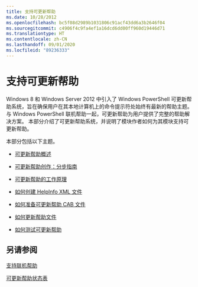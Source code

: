 ```yaml
---
title: 支持可更新帮助
ms.date: 10/28/2012
ms.openlocfilehash: bc5f08d2989b1031806c91acf43dd6a3b2646f04
ms.sourcegitcommit: c4906f4c9fa4ef1a16dcd6dd00ff960d19446d71
ms.translationtype: HT
ms.contentlocale: zh-CN
ms.lasthandoff: 09/01/2020
ms.locfileid: "89236333"
---
```

# <a name="supporting-updatable-help"></a>支持可更新帮助

Windows 8 和 Windows Server 2012 中引入了 Windows PowerShell 可更新帮助系统，旨在确保用户在其本地计算机上的命令提示符处始终有最新的帮助主题。 与 Windows PowerShell 联机帮助一起，可更新帮助为用户提供了完整的帮助解决方案。 本部分介绍了可更新帮助系统，并说明了模块作者如何为其模块支持可更新帮助。

本部分包括以下主题。

- [可更新帮助概述](./updatable-help-overview.md)

- [可更新帮助创作：分步指南](./updatable-help-authoring-step-by-step.md)

- [可更新帮助的工作原理](./how-updatable-help-works.md)

- [如何创建 HelpInfo XML 文件](./how-to-create-a-helpinfo-xml-file.md)

- [如何准备可更新帮助 CAB 文件](./how-to-prepare-updatable-help-cab-files.md)

- [如何更新帮助文件](./how-to-update-help-files.md)

- [如何测试可更新帮助](./how-to-test-updatable-help.md)

## <a name="see-also"></a>另请参阅

[支持联机帮助](./supporting-online-help.md)

[可更新帮助状态表](/windows/deployment/deploy-whats-new)
